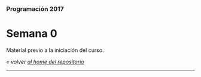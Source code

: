 ### Programación 2017
# Semana 0
Material previo a la iniciación del curso.

*« volver [al home del repositorio](https://github.com/Franzel/UDD_Programacion_2017_1sem)*

---

